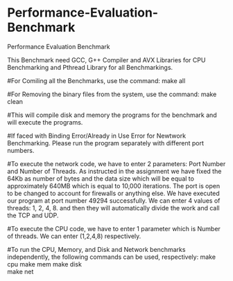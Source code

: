 # Performance-Evaluation-Benchmark
Performance Evaluation Benchmark

This Benchmark need GCC, G++ Compiler and AVX Libraries for CPU Benchmarking and Pthread Library for all Benchmarkings.

#For Comiling all the Benchmarks, use the command:
	make all

#For Removing the binary files from the system, use the command:
	make clean
		
#This will compile disk and memory the programs for the benchmark and will execute the programs.

#If faced with Binding Error/Already in Use Error for Newtwork Benchmarking. Please run the program separately with different port numbers.

#To execute the network code, we have to enter 2 parameters: Port Number and Number of Threads. As instructed in the assignment we have fixed the 64Kb as number of bytes and the data size which will be equal to approximately 640MB which is equal to 10,000 iterations.
The port is open to be changed to account for firewalls or anything else. We have executed our program at port number 49294 successfully.
We can enter 4 values of threads: 1, 2, 4, 8. and then they will automatically divide the work and call the TCP and UDP.

#To execute the CPU code, we have to enter 1 parameter which is Number of threads. We can enter (1,2,4,8) respectively.

#To run the CPU, Memory, and Disk and Network benchmarks independently, the following commands can be used, respectively:
	make cpu
	make mem
	make disk	
	make net
